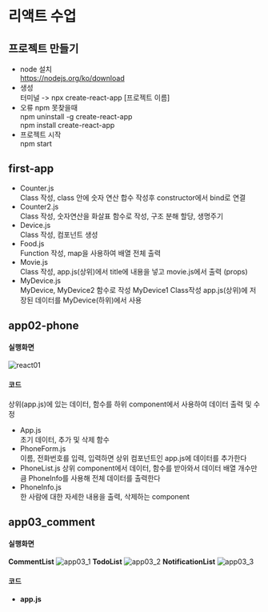 # 리액트 수업

## 프로젝트 만들기
* node 설치  
https://nodejs.org/ko/download
* 생성  
터미널 -> npx create-react-app [프로젝트 이름]
* 오류
npm 못찾을때  
npm uninstall -g create-react-app  
npm install create-react-app  
* 프로젝트 시작  
npm start  
## first-app
* Counter.js  
Class 작성, class 안에 숫자 연산 합수 작성후 constructor에서 bind로 연결
* Counter2.js  
Class 작성, 숫자연산을 화살표 함수로 작성, 구조 분해 할당, 생명주기  
* Device.js  
Class 작성, 컴포넌트 생성  
* Food.js  
Function 작성, map을 사용하여 배열 전체 출력  
* Movie.js  
Class 작성, app.js(상위)에서 title에 내용을 넣고 movie.js에서 출력 (props)  
* MyDevice.js  
MyDevice, MyDevice2 함수로 작성 MyDevice1 Class작성 app.js(상위)에 저장된 데이터를 MyDevice(하위)에서 사용  
## app02-phone
#### 실행화면
![react01](https://github.com/Cofe1230/ReactWork/assets/139449938/dcd6e626-2363-437f-913e-63d0f34e0868)
#### 코드
상위(app.js)에 있는 데이터, 함수를 하위 component에서 사용하여 데이터 출력 및 수정
* App.js  
초기 데이터, 추가 및 삭제 함수  
* PhoneForm.js  
이름, 전화번호를 입력, 입력하면 상위 컴포넌트인 app.js에 데이터를 추가한다  
* PhoneList.js
상위 component에서 데이터, 함수를 받아와서 데이터 배열 개수만큼 PhoneInfo를 사용해 전체 데이터를 출력한다
* PhoneInfo.js  
한 사람에 대한 자세한 내용을 출력, 삭제하는 component  
## app03_comment
#### 실행화면
**CommentList**
![app03_1](https://github.com/Cofe1230/ReactWork/assets/139449938/53f8a506-e5d8-48c1-a50e-8540bbc86e87)
**TodoList**
![app03_2](https://github.com/Cofe1230/ReactWork/assets/139449938/f3cfa3fa-3852-458d-a76d-dc51fb80373c)
**NotificationList**
![app03_3](https://github.com/Cofe1230/ReactWork/assets/139449938/b6415515-1378-4695-9def-6e19da5bfdf9)
#### 코드
* **app.js**



  
